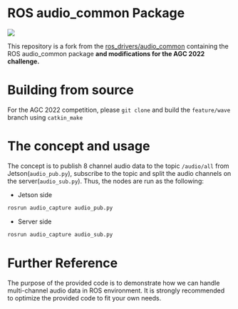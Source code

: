 # ROS audio\_common Package
[![](https://github.com/ros-drivers/audio_common/actions/workflows/main.yml/badge.svg?=master)](https://github.com/ros-drivers/audio_common/actions/workflows/main.yml)

This repository is a fork from the [ros_drivers/audio_common](https://github.com/ros-drivers/audio_common) containing the ROS audio\_common package __and modifications for the AGC 2022 challenge.__


# Building from source

For the AGC 2022 competition, please `git clone` and build the `feature/wave` branch using `catkin_make`


# The concept and usage
The concept is to publish 8 channel audio data to the topic `/audio/all` from Jetson(`audio_pub.py`), subscribe to the topic and split the audio channels on the server(`audio_sub.py`). Thus, the nodes are run as the following:

- Jetson side
```bash
rosrun audio_capture audio_pub.py
```

- Server side
```bash
rosrun audio_capture audio_sub.py
```


# Further Reference
The purpose of the provided code is to demonstrate how we can handle multi-channel audio data in ROS environment. It is strongly recommended to optimize the provided code to fit your own needs.
